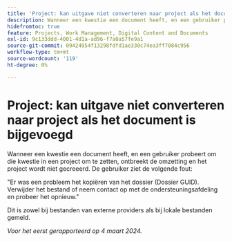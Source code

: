 ```yaml
---
title: 'Project: kan uitgave niet converteren naar project als het document is bijgevoegd'
description: Wanneer een kwestie een document heeft, en een gebruiker probeert om die kwestie in een project om te zetten, ontbreekt de omzetting en het project wordt niet gecreeerd. De gebruiker ziet een fout.
hidefromtoc: true
feature: Projects, Work Management, Digital Content and Documents
exl-id: 9c133ddd-4001-4d1a-ad96-f7a0a57fe9a1
source-git-commit: 09424954f13298fdfd1ae330c74ea3ff7084c956
workflow-type: tm+mt
source-wordcount: '119'
ht-degree: 0%

---
```


# Project: kan uitgave niet converteren naar project als het document is bijgevoegd

<!--

>[!NOTE]
>
>This issue was fixed on April 18, 2024.

-->

Wanneer een kwestie een document heeft, en een gebruiker probeert om die kwestie in een project om te zetten, ontbreekt de omzetting en het project wordt niet gecreeerd. De gebruiker ziet de volgende fout:

&quot;Er was een probleem het kopiëren van het dossier (Dossier GUID). Verwijder het bestand of neem contact op met de ondersteuningsafdeling en probeer het opnieuw.&quot;

Dit is zowel bij bestanden van externe providers als bij lokale bestanden gemeld.

_Voor het eerst gerapporteerd op 4 maart 2024._
